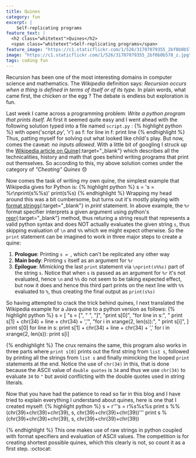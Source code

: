 ```yaml
---
title: Quines
category: fun
excerpt: |
    Self-replicating programs
feature_text: |
  <h2 class="whitetext">Quines</h2> 
  <span class="whitetext">Self-replicating programs</span>
feature_image: "https://c1.staticflickr.com/1/526/31707079355_2bf0b0b578_z.jpg"
image: "https://c1.staticflickr.com/1/526/31707079355_2bf0b0b578_z.jpg"
tags: coding fun
---
```


Recursion has been one of the most interesting domains in computer science and mathematics. The *Wikipedia* definition says: *Recursion occurs when a thing is defined in terms of itself or of its type*. In plain words, what came first, the chicken or the egg ? The debate is endless but exploration is fun.

Last week I came across a programming problem: *Write a python program that prints itself*. At first it seemed quite easy and I went ahead with the following solution typed into a file named `script.py` :
{% highlight python %}
with open('script.py', 'r') as f:
    for line in f:
        print line
{% endhighlight %}
Thus, patting myself for solving out what looked like child's play. But now, comes the caveat: *no inputs allowed*. With a little bit of googling I struck up the [Wikipedia article on Quine](https://en.wikipedia.org/wiki/Quine_(computing)){:target="_blank"} which describes all the technicalities, history and math that goes behind writing programs that print out themselves. So according to this, my above solution comes under the category of *"Cheating" Quines* :disappointed:

Now comes the task of writing my own quine, the simplest example that Wikipedia gives for Python is:
{% highlight python %}
s = 's = %r\nprint(s%%s)'
print(s%s)
{% endhighlight %}
Wrapping my head around this was a bit cumbersome, but turns out it's mostly playing with [format strings](https://en.wikipedia.org/wiki/Printf_format_string){:target="_blank"} in *print* statement. In above example, the `%r` format specifier interprets a given argument using python's [repr](https://docs.python.org/2/library/functions.html#repr){:target="_blank"} method, thus returing a string result that represents a valid python syntax and does NOT actually evaluates the given string `s`, thus skipping evaluation of `\n` and `%%` which we might expect otherwise. So the `print` statement can be imagined to work in three major steps to create a quine:

   1. **Prologue**: Printing `s = `, which can't be replicated any other way
   2. **Main body**: Printing `s` itself as an argument for `%r`
   3. **Epilogue**: Mimicking the last `print` statement via `\nprint(s%%s)` part of the string `s`. Notice that when `s` is passed as an argument for `%r` it's not evaluated, hence `\n` and `%%` do not seem to be taking expected effect, but now it does and hence this third part prints on the next line with `%%` evaluated to `%`, thus creating the final output as `print(s%s)`

So having attempted to crack the trick behind quines, I next translated the Wikipedia example for a Java quine to a python version as follows:
{% highlight python %}
s = [
    "s = [",
    "    ",
    "]",
    "print s[0]",
    "for line in s:",
    "    print s[1] + chr(34) + line + chr(34) + ','",
    "for i in xrange(2, len(s)):",
    "    print s[i]",
]
print s[0]
for line in s:
    print s[1] + chr(34) + line + chr(34) + ','
for i in xrange(2, len(s)):
    print s[i]

{% endhighlight %}
The crux remains the same, this program also works in three parts where
`print s[0]` prints out the first string from `list s`, followed by printing
all the strings from `list s` and finally mimicking the looped `print` statements at the end. Notice the use of `chr(34)` in this, that is done because the ASCII value of `double quotes` is `34` and thus we use `chr(34)` to evaluate `34` to `"` but avoid conflicting with the double quotes used in string literals.

Now that you have had the patience to read so far in this blog and I have tried to explain everything I understand about quines, here is one that I created myself:
{% highlight python %}
s = r'''s = r%s%s%s
print s %% (chr(39)+chr(39)+chr(39), s, chr(39)+chr(39)+chr(39))'''
print s % (chr(39)+chr(39)+chr(39), s, chr(39)+chr(39)+chr(39))

{% endhighlight %}
This one makes use of raw strings in python coupled with format specifiers and evaluation of ASCII values. The competition is for creating shortest possible quines, which this clearly is not, so count it as a first step. :octocat:
